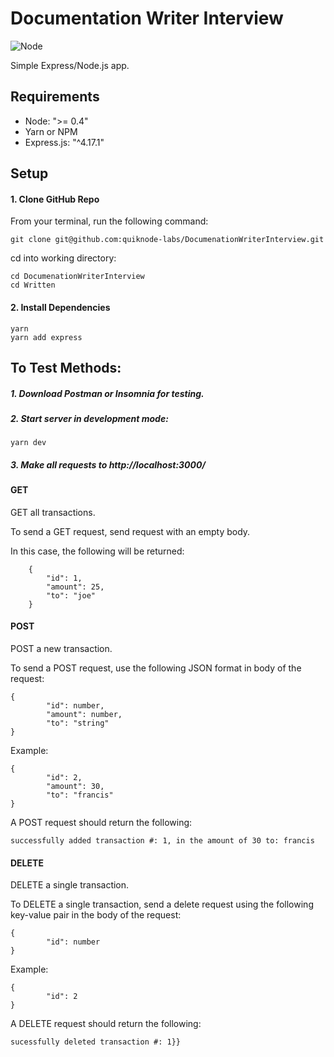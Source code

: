 # Documentation Writer Interview

![Node](https://img.shields.io/node/v/no)

Simple Express/Node.js app.

## Requirements

* Node: ">= 0.4"
* Yarn or NPM
* Express.js: "^4.17.1"

## Setup

#### 1. Clone GitHub Repo

From your terminal, run the following command:

```git clone git@github.com:quiknode-labs/DocumenationWriterInterview.git```<br/>

cd into working directory:

```cd DocumenationWriterInterview```<br/>
```cd Written```

#### 2. Install Dependencies

```yarn```<br/>
```yarn add express```

## To Test Methods:

##### 1. Download Postman or Insomnia for testing.

##### 2. Start server in development mode:

```yarn dev```

##### 3. Make all requests to http://localhost:3000/

#### GET

GET all transactions.

To send a GET request, send request with an empty body.

In this case, the following will be returned: 
```
    {
        "id": 1,
        "amount": 25,
        "to": "joe"
    }
```

#### POST

POST a new transaction.

To send a POST request, use the following JSON format in body of the request:

```
{
        "id": number,
        "amount": number,
        "to": "string"
}
```

Example:
```
{
        "id": 2,
        "amount": 30,
        "to": "francis"
}
```

A POST request should return the following:

```
successfully added transaction #: 1, in the amount of 30 to: francis
```

#### DELETE

DELETE a single transaction.

To DELETE a single transaction, send a delete request using the following key-value pair in the body of the request:
```
{
        "id": number
}
```

Example:
```
{
        "id": 2
}
```

A DELETE request should return the following:

```
sucessfully deleted transaction #: 1}}
```
